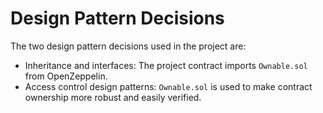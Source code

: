 # Design Pattern Decisions

The two design pattern decisions used in the project are:

* Inheritance and interfaces: The project contract imports `Ownable.sol` from OpenZeppelin.
* Access control design patterns: `Ownable.sol` is used to make contract ownership more robust and easily verified.